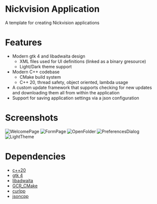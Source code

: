 # Nickvision Application
 A template for creating Nickvision applications

# Features
- Modern gtk 4 and libadwaita design
    - XML files used for UI definitions (linked as a binary gresource)
    - Light/Dark theme support
- Modern C++ codebase
    - CMake build system
    - C++ 20, thread safety, object oriented, lambda usage
- A custom update framework that supports checking for new updates and downloading them all from within the application
- Support for saving application settings via a json configuration

# Screenshots
![WelcomePage](https://user-images.githubusercontent.com/17648453/159201352-d5cd3dc1-d394-4667-8cc1-dd43ccee4bf0.png)
![FormPage](https://user-images.githubusercontent.com/17648453/159201361-a79769f6-a42e-4530-a576-26c4438c62e4.png)
![OpenFolder](https://user-images.githubusercontent.com/17648453/159201369-ec495d7d-1be1-42e9-bdc5-70a56aae6e59.png)
![PreferencesDialog](https://user-images.githubusercontent.com/17648453/159201371-1e519aab-5809-4054-809d-9651ec0f7182.png)
![LightTheme](https://user-images.githubusercontent.com/17648453/159201377-8232c231-db9a-4638-af68-c574fbadab91.png)

# Dependencies
- [c++20](https://en.cppreference.com/w/cpp/20)
- [gtk 4](https://gtk.org/)
- [libadwaita](https://gnome.pages.gitlab.gnome.org/libadwaita/)
- [GCR_CMake](https://github.com/Makman2/GCR_CMake)
- [curlpp](http://www.curlpp.org/)
- [jsoncpp](https://github.com/open-source-parsers/jsoncpp)

